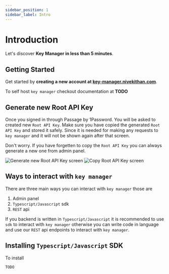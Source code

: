 ```yaml
---
sidebar_position: 1
sidebar_label: Intro
---
```


# Introduction

Let's discover **Key Manager in less than 5 minutes**.

## Getting Started

Get started by **creating a new account at [key-manager.nivekithan.com](http://localhost:3000/)**.

To self host `key manager` checkout documentation at **TODO**

## Generate new Root API Key

Once you signed in through Passage by 1Password. You will be asked to created new `Root API Key`. Make sure you have copied the generated `Root API Key` and stored it safely. Since it is needed for making any requests to `key manager` and it will not be shown again after that screen.

Don't worry. If you have forgetten to copy the `Root API Key` you can always generate a new one from admin panel.

![Generate new Root API Key screen](/img/new-root-api-key.png)
![Copy Root API Key screen](/img/copy-api-key.png)

## Ways to interact with `key manager`

There are three main ways you can interact with `key manager` those are

1. Admin panel
2. `Typescript/Javascript` sdk
3. `REST` api

If you backend is written in `Typescript/Javascript` it is recommended to use `sdk` to interact with `key manager` otherwise you can write code in language and use our `REST` api endpoints to interact with `key manager`.

## Installing `Typescript/Javascript` SDK

To install

```bash
TODO
```
